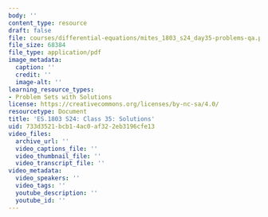 ```yaml
---
body: ''
content_type: resource
draft: false
file: courses/differential-equations/mites_1803_s24_day35-problems-qa.pdf
file_size: 68384
file_type: application/pdf
image_metadata:
  caption: ''
  credit: ''
  image-alt: ''
learning_resource_types:
- Problem Sets with Solutions
license: https://creativecommons.org/licenses/by-nc-sa/4.0/
resourcetype: Document
title: 'ES.1803 S24: Class 35: Solutions'
uid: 733d3521-bcb1-4ac0-af32-2eb3196cfe13
video_files:
  archive_url: ''
  video_captions_file: ''
  video_thumbnail_file: ''
  video_transcript_file: ''
video_metadata:
  video_speakers: ''
  video_tags: ''
  youtube_description: ''
  youtube_id: ''
---
```

